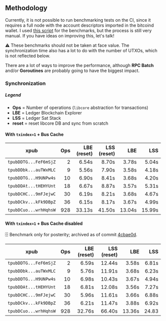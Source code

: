 ## Methodology

Currently, it is not possible to run benchmarking tests on the CI, since it
requires a full node with the account descriptors imported in the bitcoind
wallet. I used [this script](tests/integration/sync.sh) for the benchmarks,
but the process is still very manual. If you have ideas on improving this,
let's talk!


⚠️ These benchmarks should not be taken at face value. The synchronization
time also has a lot to do with the number of UTXOs, which is not reflected
below.

There are a lot of ways to improve the performance, although **RPC Batch**
and/or **Goroutines** are probably going to have the biggest impact.

### Synchronization

##### Legend

* **Ops** = Number of operations (`libcore` abstraction for transactions)
* **LBE** = Ledger Blockchain Explorer
* **LSS** = Ledger Sat Stack
* **reset** = reset libcore DB and sync from scratch

#### With `txindex=1` + Bus Cache

| xpub                  | Ops | LBE (reset) | LSS (reset) | LBE         | LSS         |
| :--------------------:|----:|------------:|------------:|------------:|------------:|
| `tpubDDTG...FeF6mSjZ` | 2   | 6.54s       | 8.70s       | 3.78s       | 5.04s       |
| `tpubDDbk...auTWxMLC` | 9   | 5.56s       | 7.90s       | 3.58s       | 4.18s       |
| `tpubDDTG...H9UNPw4s` | 10  | 6.90s       | 8.41s       | 3.68s       | 4.20s       |
| `tpubDDAt...tHEHYUnt` | 18  | 6.67s       | 8.87s       | 3.57s       | 5.31s       |
| `tpubDCHC...9mFJejwC` | 30  | 6.19s       | 8.21s       | 3.68s       | 4.67s       |
| `tpubDCkv...kFk9DBpZ` | 36  | 6.15s       | 8.17s       | 3.67s       | 4.99s       |
| `tpubDCuo...wrhHqhsW` | 928 | 33.13s      | 41.50s      | 13.04s      | 15.99s       |


#### With `txindex=1` + Bus Cache disabled

🗄️ Benchmark only for posterity; archived as of commit [4cbae0d](https://github.com/onyb/sat-stack/tree/4cbae0db8f2a862d9b280601940af8b5662e99a3).

| xpub                  | Ops | LBE (reset) | LSS (reset) | LBE         | LSS         |
| :--------------------:|----:|------------:|------------:|------------:|------------:|
| `tpubDDTG...FeF6mSjZ` | 2   | 6.59s       | 12.44s      | 3.58s       | 6.81s       |
| `tpubDDbk...auTWxMLC` | 9   | 5.76s       | 11.91s      | 3.68s       | 6.23s       |
| `tpubDDTG...H9UNPw4s` | 10  | 6.98s       | 10.43s      | 3.67s       | 4.94s       |
| `tpubDDAt...tHEHYUnt` | 18  | 6.81s       | 12.08s      | 3.56s       | 7.27s       |
| `tpubDCHC...9mFJejwC` | 30  | 5.96s       | 11.61s      | 3.66s       | 6.88s       |
| `tpubDCkv...kFk9DBpZ` | 36  | 6.21s       | 11.47s      | 3.88s       | 6.92s       |
| `tpubDCuo...wrhHqhsW` | 928 | 32.76s      | 66.40s      | 13.36s      | 24.83       |
